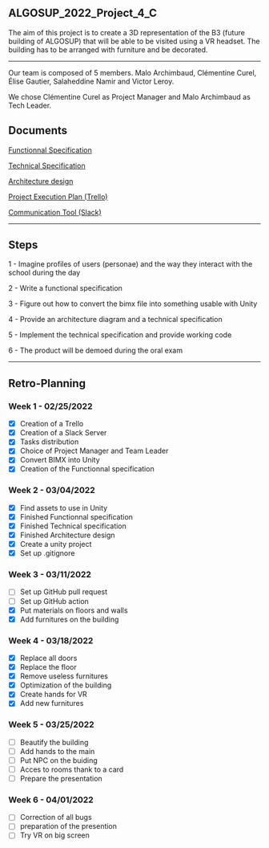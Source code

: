## ALGOSUP_2022_Project_4_C

The aim of this project is to create a 3D representation of the B3 (future building of ALGOSUP) that will be able to be visited using a VR headset.
The building has to be arranged with furniture and be decorated. 

<hr>

Our team is composed of 5 members. Malo Archimbaud, Clémentine Curel, Élise Gautier, Salaheddine Namir and Victor Leroy.

We chose Clémentine Curel as Project Manager and Malo Archimbaud as Tech Leader.


## Documents

[Functionnal Specification](https://github.com/Clementine951/ALGOSUP_2022_Project_4_C/blob/main/Documents/Functional.md)

[Technical Specification](https://github.com/Clementine951/ALGOSUP_2022_Project_4_C/blob/main/Documents/Technical.md)

[Architecture design](https://github.com/Clementine951/ALGOSUP_2022_Project_4_C/blob/main/Documents/Architecture%20Diagram.png)

[Project Execution Plan (Trello)](https://trello.com/invite/b/tLiReKj5/7ede0003e266e87a0bb68a4acbba21a2/algosup2022project4c)

[Communication Tool (Slack)](https://join.slack.com/t/algosup2022project4c/shared_invite/zt-13wt6eydf-aK1bf5nKa7cF6dGthjy8tA)

<hr>

## Steps

1 - Imagine profiles of users (personae) and the way they interact with the school during the day

2 - Write a functional specification

3 - Figure out how to convert the bimx file into something usable with Unity

4 - Provide an architecture diagram and a technical specification

5 - Implement the technical specification and provide working code

6 - The product will be demoed during the oral exam

<hr>

## Retro-Planning 

### Week 1 - 02/25/2022

- [x] Creation of a Trello
- [x] Creation of a Slack Server
- [x] Tasks distribution
- [x] Choice of Project Manager and Team Leader
- [x] Convert BIMX into Unity
- [x] Creation of the Functionnal specification

### Week 2 - 03/04/2022

- [x] Find assets to use in Unity
- [x] Finished Functionnal specification
- [x] Finished Technical specification
- [x] Finished Architecture design
- [x] Create a unity project
- [x] Set up .gitignore

### Week 3 - 03/11/2022

- [ ] Set up GitHub pull request
- [ ] Set up GitHub action
- [x] Put materials on floors and walls
- [x] Add furnitures on the building

### Week 4 - 03/18/2022

- [x] Replace all doors 
- [x] Replace the floor
- [x] Remove useless furnitures
- [x] Optimization of the building
- [x] Create hands for VR
- [x] Add new furnitures

### Week 5 - 03/25/2022

- [ ] Beautify the building
- [ ] Add hands to the main
- [ ] Put NPC on the buiding 
- [ ] Acces to rooms thank to a card
- [ ] Prepare the presentation

### Week 6 - 04/01/2022

- [ ] Correction of all bugs
- [ ] preparation of the presention
- [ ] Try VR on big screen
